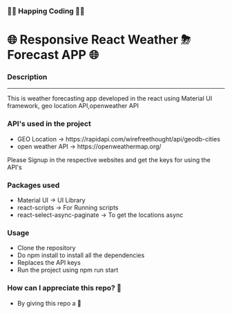 ### 🤗🤗 Happing Coding 🤗🤗
<h1>🌐 Responsive React Weather ⛈ Forecast APP 🌐</h1>

<h3>Description</h3><hr/>
<p>This is weather forecasting app developed in the react using Material UI framework, geo location API,openweather API</p>

### API's used in the project

<ul> 
<li>
GEO Location -> https://rapidapi.com/wirefreethought/api/geodb-cities
</li>
<li>
open weather API -> https://openweathermap.org/
</li>
</ul>

Please Signup in the respective websites and get the keys for using the API's

### Packages used

- Material UI -> UI Library
- react-scripts -> For Running scripts
- react-select-async-paginate -> To get the locations async

### Usage

- Clone the repository
- Do <bold>npm install</bold> to install all the dependencies
- Replaces the API keys
- Run the project using <bold>npm run start</bold>

### How can I appreciate this repo? 💙
- By giving this repo a 🌟